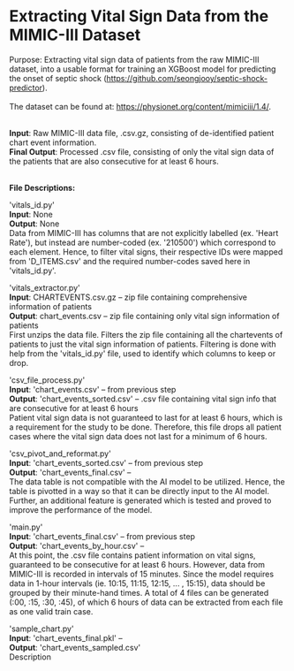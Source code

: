 # Extracting Vital Sign Data from the MIMIC-III Dataset
Purpose: Extracting vital sign data of patients from the raw MIMIC-III dataset, into a usable format for training an XGBoost model for predicting the onset of septic shock (https://github.com/seongjooy/septic-shock-predictor). <br/> <br/>
The dataset can be found at: https://physionet.org/content/mimiciii/1.4/. <br/> <br/>

**Input**: Raw MIMIC-III data file, .csv.gz, consisting of de-identified patient chart event information. <br/>
**Final Output**: Processed .csv file, consisting of only the vital sign data of the patients that are also consecutive for at least 6 hours. <br/><br/>

**File Descriptions:** <br/>

'vitals_id.py'<br/>
**Input**: None   <br/>
**Output**: None   <br/>
Data from MIMIC-III has columns that are not explicitly labelled (ex. 'Heart Rate'), but instead are number-coded (ex. '210500') which correspond to each element. Hence, to filter vital signs, their respective IDs were mapped from 'D_ITEMS.csv' and the required number-codes saved here in 'vitals_id.py'.


'vitals_extractor.py'<br/>
**Input**: CHARTEVENTS.csv.gz – zip file containing comprehensive information of patients <br/>
**Output**: chart_events.csv – zip file containing only vital sign information of patients <br/>
First unzips the data file. Filters the zip file containing all the chartevents of patients to just the vital sign information of patients. Filtering is done with help from the 'vitals_id.py' file, used to identify which columns to keep or drop.

'csv_file_process.py'<br/>
**Input**: 'chart_events.csv' – from previous step <br/>
**Output**: 'chart_events_sorted.csv' – .csv file containing vital sign info that are consecutive for at least 6 hours <br/>
Patient vital sign data is not guaranteed to last for at least 6 hours, which is a requirement for the study to be done. Therefore, this file drops all patient cases where the vital sign data does not last for a minimum of 6 hours.

'csv_pivot_and_reformat.py'<br/>
**Input**: 'chart_events_sorted.csv' – from previous step <br/>
**Output**: 'chart_events_final.csv' –  <br/>
The data table is not compatible with the AI model to be utilized. Hence, the table is pivotted in a way so that it can be directly input to the AI model. Further, an additional feature is generated which is tested and proved to improve the performance of the model.

'main.py'<br/>
**Input**: 'chart_events_final.csv' – from previous step <br/>
**Output**: 'chart_events_by_hour.csv' –  <br/>
At this point, the .csv file contains patient information on vital signs, guaranteed to be consecutive for at least 6 hours. However, data from MIMIC-III is recorded in intervals of 15 minutes. Since the model requires data in 1-hour intervals (ie. 10:15, 11:15, 12:15, ... , 15:15), data should be grouped by their minute-hand times. A total of 4 files can be generated (:00, :15, :30, :45), of which 6 hours of data can be extracted from each file as one valid train case. 


'sample_chart.py'<br/>
**Input**: 'chart_events_final.pkl' –  <br/>
**Output**: 'chart_events_sampled.csv' <br/>
Description
